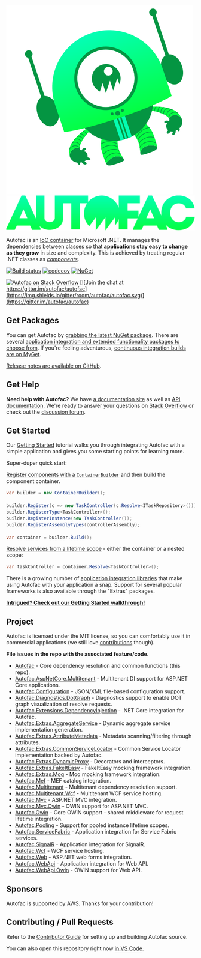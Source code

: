 <!-- markdownlint-disable MD041 -->
![Autofac character](https://raw.githubusercontent.com/autofac/autofac.github.com/8737b1213a85ad8157ab7958aeb560c7af5eb494/img/autofac_web-banner_character_fixed_width.svg)
![Autofac logo](https://raw.githubusercontent.com/autofac/autofac.github.com/8737b1213a85ad8157ab7958aeb560c7af5eb494/img/autofac_logo-type_fixed_height.svg)

Autofac is an [IoC container](http://martinfowler.com/articles/injection.html) for Microsoft .NET. It manages the dependencies between classes so that **applications stay easy to change as they grow** in size and complexity. This is achieved by treating regular .NET classes as *[components](https://autofac.readthedocs.io/en/latest/glossary.html)*.

[![Build status](https://github.com/autofac/Autofac/actions/workflows/ci.yml/badge.svg)](https://github.com/autofac/Autofac/actions/workflows/ci.yml) [![codecov](https://codecov.io/gh/Autofac/Autofac/branch/develop/graph/badge.svg)](https://codecov.io/gh/Autofac/Autofac) [![NuGet](https://img.shields.io/nuget/v/Autofac.svg)](https://nuget.org/packages/Autofac)

[![Autofac on Stack Overflow](https://img.shields.io/badge/stack%20overflow-autofac-orange.svg)](https://stackoverflow.com/questions/tagged/autofac) [![Join the chat at https://gitter.im/autofac/autofac](https://img.shields.io/gitter/room/autofac/autofac.svg)](https://gitter.im/autofac/autofac)

## Get Packages

You can get Autofac by [grabbing the latest NuGet package](https://www.nuget.org/packages/Autofac/). There are several [application integration and extended functionality packages to choose from](https://www.nuget.org/profiles/Autofac). If you're feeling adventurous, [continuous integration builds are on MyGet](https://www.myget.org/gallery/autofac).

[Release notes are available on GitHub](https://github.com/autofac/Autofac/releases).

## Get Help

**Need help with Autofac?** We have [a documentation site](https://autofac.readthedocs.io/) as well as [API documentation](https://autofac.org/apidoc/). We're ready to answer your questions on [Stack Overflow](https://stackoverflow.com/questions/tagged/autofac) or check out the [discussion forum](https://groups.google.com/forum/#forum/autofac).

## Get Started

Our [Getting Started](https://autofac.readthedocs.io/en/latest/getting-started/index.html) tutorial walks you through integrating Autofac with a simple application and gives you some starting points for learning more.

Super-duper quick start:

[Register components with a `ContainerBuilder`](https://autofac.readthedocs.io/en/latest/register/registration.html) and then build the component container.

```csharp
var builder = new ContainerBuilder();

builder.Register(c => new TaskController(c.Resolve<ITaskRepository>()));
builder.RegisterType<TaskController>();
builder.RegisterInstance(new TaskController());
builder.RegisterAssemblyTypes(controllerAssembly);

var container = builder.Build();
```

[Resolve services from a lifetime scope](https://autofac.readthedocs.io/en/latest/resolve/index.html) - either the container or a nested scope:

```csharp
var taskController = container.Resolve<TaskController>();
```

There is a growing number of [application integration libraries](https://autofac.readthedocs.io/en/latest/integration/index.html) that make using Autofac with your application a snap. Support for several popular frameworks is also available through the "Extras" packages.

**[Intrigued? Check out our Getting Started walkthrough!](https://autofac.readthedocs.io/en/latest/getting-started/index.html)**

## Project

Autofac is licensed under the MIT license, so you can comfortably use it in commercial applications (we still love [contributions](https://autofac.readthedocs.io/en/latest/contributors.html) though).

**File issues in the repo with the associated feature/code.**

- [Autofac](https://github.com/autofac/Autofac) - Core dependency resolution and common functions (this repo).
- [Autofac.AspNetCore.Multitenant](https://github.com/autofac/Autofac.AspNetCore.Multitenant) - Multitenant DI support for ASP.NET Core applications.
- [Autofac.Configuration](https://github.com/autofac/Autofac.Configuration) - JSON/XML file-based configuration support.
- [Autofac.Diagnostics.DotGraph](https://github.com/autofac/Autofac.Diagnostics.DotGraph) - Diagnostics support to enable DOT graph visualization of resolve requests.
- [Autofac.Extensions.DependencyInjection](https://github.com/autofac/Autofac.Extensions.DependencyInjection) - .NET Core integration for Autofac.
- [Autofac.Extras.AggregateService](https://github.com/autofac/Autofac.Extras.AggregateService) - Dynamic aggregate service implementation generation.
- [Autofac.Extras.AttributeMetadata](https://github.com/autofac/Autofac.Extras.AttributeMetadata) - Metadata scanning/filtering through attributes.
- [Autofac.Extras.CommonServiceLocator](https://github.com/autofac/Autofac.Extras.CommonServiceLocator) - Common Service Locator implementation backed by Autofac.
- [Autofac.Extras.DynamicProxy](https://github.com/autofac/Autofac.Extras.DynamicProxy) - Decorators and interceptors.
- [Autofac.Extras.FakeItEasy](https://github.com/autofac/Autofac.Extras.FakeItEasy) - FakeItEasy mocking framework integration.
- [Autofac.Extras.Moq](https://github.com/autofac/Autofac.Extras.Moq) - Moq mocking framework integration.
- [Autofac.Mef](https://github.com/autofac/Autofac.Mef) - MEF catalog integration.
- [Autofac.Multitenant](https://github.com/autofac/Autofac.Multitenant) - Multitenant dependency resolution support.
- [Autofac.Multitenant.Wcf](https://github.com/autofac/Autofac.Multitenant.Wcf) - Multitenant WCF service hosting.
- [Autofac.Mvc](https://github.com/autofac/Autofac.Mvc) - ASP.NET MVC integration.
- [Autofac.Mvc.Owin](https://github.com/autofac/Autofac.Mvc.Owin) - OWIN support for ASP.NET MVC.
- [Autofac.Owin](https://github.com/autofac/Autofac.Owin) - Core OWIN support - shared middleware for request lifetime integration.
- [Autofac.Pooling](https://github.com/autofac/Autofac.Pooling) - Support for pooled instance lifetime scopes.
- [Autofac.ServiceFabric](https://github.com/autofac/Autofac.ServiceFabric) - Application integration for Service Fabric services.
- [Autofac.SignalR](https://github.com/autofac/Autofac.SignalR) - Application integration for SignalR.
- [Autofac.Wcf](https://github.com/autofac/Autofac.Wcf) - WCF service hosting.
- [Autofac.Web](https://github.com/autofac/Autofac.Web) - ASP.NET web forms integration.
- [Autofac.WebApi](https://github.com/autofac/Autofac.WebApi) - Application integration for Web API.
- [Autofac.WebApi.Owin](https://github.com/autofac/Autofac.WebApi.Owin) - OWIN support for Web API.

## Sponsors

Autofac is supported by AWS. Thanks for your contribution!

## Contributing / Pull Requests

Refer to the [Contributor Guide](https://github.com/autofac/.github/blob/master/CONTRIBUTING.md) for setting up and building Autofac source.

You can also open this repository right now [in VS Code](https://open.vscode.dev/autofac/Autofac).
